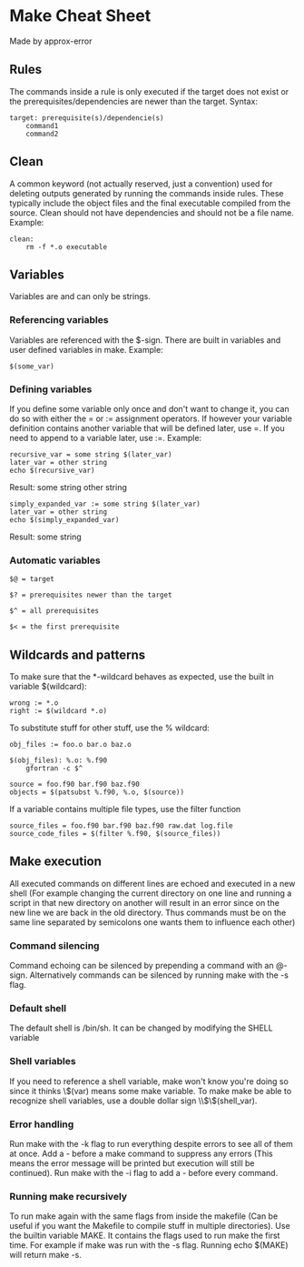 # Make Cheat Sheet

Made by approx-error

## Rules

The commands inside a rule is only executed if the target does not exist or the prerequisites/dependencies are newer than the target. Syntax:

```make
target: prerequisite(s)/dependencie(s)
	command1
	command2
```

## Clean

A common keyword (not actually reserved, just a convention) used for deleting outputs generated by running the commands inside rules.
These typically include the object files and the final executable compiled from the source. Clean should not have dependencies and should not be
a file name. Example:

```make
clean:
	rm -f *.o executable
```

## Variables

Variables are and can only be strings.

### Referencing variables

Variables are referenced with the $-sign. There are built in variables and user defined variables in make. Example:

```make
$(some_var)
```

### Defining variables

If you define some variable only once and don't want to change it, you can do so with either the = or := assignment operators. If however your variable definition contains another variable that will
be defined later, use =. If you need to append to a variable later, use :=. Example:


```make
recursive_var = some string $(later_var)
later_var = other string
echo $(recursive_var)
```
Result: some string other string

```make
simply_expanded_var := some string $(later_var)
later_var = other string
echo $(simply_expanded_var)
```
Result: some string

### Automatic variables

```make
$@ = target
```

```make
$? = prerequisites newer than the target
```

```make
$^ = all prerequisites
```

```make
$< = the first prerequisite
```

## Wildcards and patterns

To make sure that the \*-wildcard behaves as expected, use the built in variable \$(wildcard):

```make
wrong := *.o
right := $(wildcard *.o)
```

To substitute stuff for other stuff, use the % wildcard:

```make
obj_files := foo.o bar.o baz.o

$(obj_files): %.o: %.f90
	gfortran -c $^ 
```

```make
source = foo.f90 bar.f90 baz.f90
objects = $(patsubst %.f90, %.o, $(source))
```

If a variable contains multiple file types, use the filter function

```make
source_files = foo.f90 bar.f90 baz.f90 raw.dat log.file
source_code_files = $(filter %.f90, $(source_files))
```

## Make execution

All executed commands on different lines are echoed and executed in a new shell (For example changing the current directory on one line and running a script in that new directory on another will
result in an error since on the new line we are back in the old directory. Thus commands must be on the same line separated by semicolons one wants them to influence each other)

### Command silencing

Command echoing can be silenced by prepending a command with an @-sign. Alternatively commands can be silenced by running make with the -s flag.

### Default shell

The default shell is /bin/sh. It can be changed by modifying the SHELL variable

### Shell variables

If you need to reference a shell variable, make won't know you're doing so since it thinks \\$(var) means some make variable. To make make be able to recognize shell variables, 
use a double dollar sign \\$\\$(shell\_var).

### Error handling

Run make with the -k flag to run everything despite errors to see all of them at once. Add a - before a make command to suppress any errors (This means the error message will be printed but execution
will still be continued). Run make with the -i flag to add a - before every command.

### Running make recursively

To run make again with the same flags from inside the makefile (Can be useful if you want the Makefile to compile stuff in multiple directories). Use the builtin variable MAKE. It contains the flags used
to run make the first time. For example if make was run with the -s flag. Running echo $(MAKE) will return make -s.
